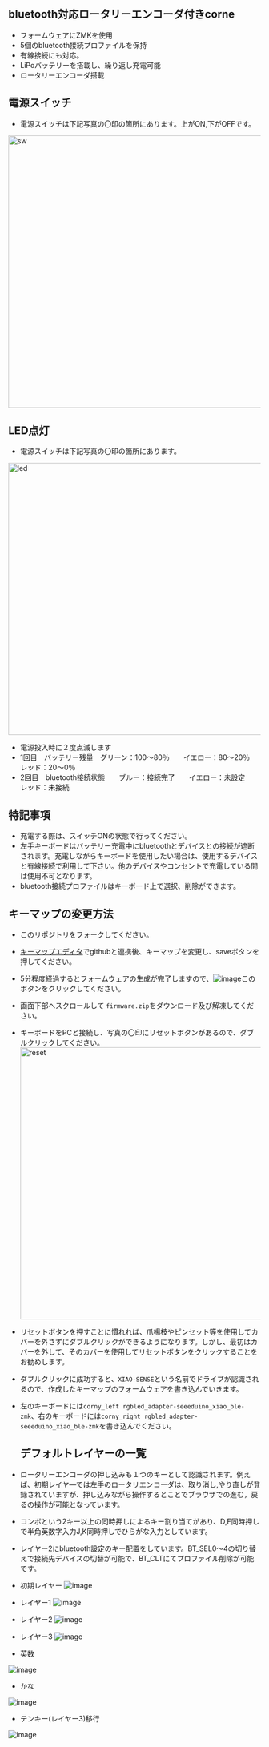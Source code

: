 ## bluetooth対応ロータリーエンコーダ付きcorne
- フォームウェアにZMKを使用
- 5個のbluetooth接続プロファイルを保持
- 有線接続にも対応。
- LiPoバッテリーを搭載し、繰り返し充電可能 
- ロータリーエンコーダ搭載


## 電源スイッチ
- 電源スイッチは下記写真の〇印の箇所にあります。上がON,下がOFFです。
<img width="544" alt="sw" src="./doc/sw.png">


## LED点灯
- 電源スイッチは下記写真の〇印の箇所にあります。
 <img width="544" alt="led" src="./doc/led.png">

- 電源投入時に２度点滅します
- 1回目　バッテリー残量　グリーン：100～80％　　イエロー：80～20％　　レッド：20～0％
- 2回目　bluetooth接続状態　　ブルー：接続完了　　イエロー：未設定　　　レッド：未接続


## 特記事項
- 充電する際は、スイッチONの状態で行ってください。
- 左手キーボードはバッテリー充電中にbluetoothとデバイスとの接続が遮断されます。充電しながらキーボードを使用したい場合は、使用するデバイスと有線接続で利用して下さい。他のデバイスやコンセントで充電している間は使用不可となります。
- bluetooth接続プロファイルはキーボード上で選択、削除ができます。


## キーマップの変更方法

- このリポジトリをフォークしてください。
- [キーマップエディタ](https://nickcoutsos.github.io/keymap-editor/)でgithubと連携後、キーマップを変更し、saveボタンを押してください。
- 5分程度経過するとフォームウェアの生成が完了しますので、![image](https://github.com/tadanaka/test/assets/168345103/dda6d494-b72d-4bc1-aa8f-3bf09780cb94)このボタンをクリックしてください。
- 画面下部へスクロールして `firmware.zip`をダウンロード及び解凍してください。
- キーボードをPCと接続し、写真の〇印にリセットボタンがあるので、ダブルクリックしてください。<img width="544" alt="reset" src="./doc/reset.png">
- リセットボタンを押すことに慣れれば、爪楊枝やピンセット等を使用してカバーを外さずにダブルクリックができるようになります。しかし、最初はカバーを外して、そのカバーを使用してリセットボタンをクリックすることをお勧めします。
- ダブルクリックに成功すると、`XIAO-SENSE`という名前でドライブが認識されるので、作成したキーマップのフォームウェアを書き込んでいきます。
- 左のキーボードには`corny_left rgbled_adapter-seeeduino_xiao_ble-zmk`、右のキーボードには`corny_right rgbled_adapter-seeeduino_xiao_ble-zmk`を書き込んでください。

  ## デフォルトレイヤーの一覧
- ロータリーエンコーダの押し込みも１つのキーとして認識されます。例えば、初期レイヤ―では左手のロータリエンコーダは、取り消し,やり直しが登録されていますが、押し込みながら操作するとことでブラウザでの進む，戻るの操作が可能となっています。
- コンボという2キー以上の同時押しによるキー割り当てがあり、D,F同時押しで半角英数字入力J,K同時押しでひらがな入力としています。
- レイヤー2にbluetooth設定のキー配置をしています。BT_SEL0～4の切り替えで接続先デバイスの切替が可能で、BT_CLTにてプロファイル削除が可能です。

- 初期レイヤー
![image](./doc/332077942-19bf16c6-8f26-4089-8299-4e8c92263105.png)
- レイヤー1
 ![image](./doc/332078468-d885dab9-d509-4021-90a8-4b634ad9ac0a.png)
- レイヤー2
![image](./doc/332078632-b706e26e-55e8-479e-93d3-bed3732f5396.png)
- レイヤー3
![image](./doc/332078792-f80cbc93-9624-4e2d-8153-3cf302c16538.png)
- 英数
  
![image](./doc/332079123-b6547a28-0012-4da0-9296-b720e02214eb.png)
- かな
  
![image](./doc/332079271-80ae9fe0-c29c-4573-8757-47135ff50db9.png)
- テンキー(レイヤー3)移行
  
![image](./doc/332079567-9f1cab6e-a79e-4b27-8951-072442dd310e.png)
